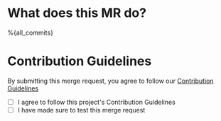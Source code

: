 <!-- Thanks for taking the time to make Sharkey better!  -->

# **What does this MR do?**
<!-- Please give us a brief description of what this PR does. -->

%{all_commits}

# **Contribution Guidelines**
By submitting this merge request, you agree to follow our [Contribution Guidelines](https://activitypub.software/TransFem-org/Sharkey/-/blob/develop/CONTRIBUTING.md)
- [ ] I agree to follow this project's Contribution Guidelines
- [ ] I have made sure to test this merge request

<!-- Uncomment if your merge request has multiple authors -->
<!-- %{co_authored_by} -->
